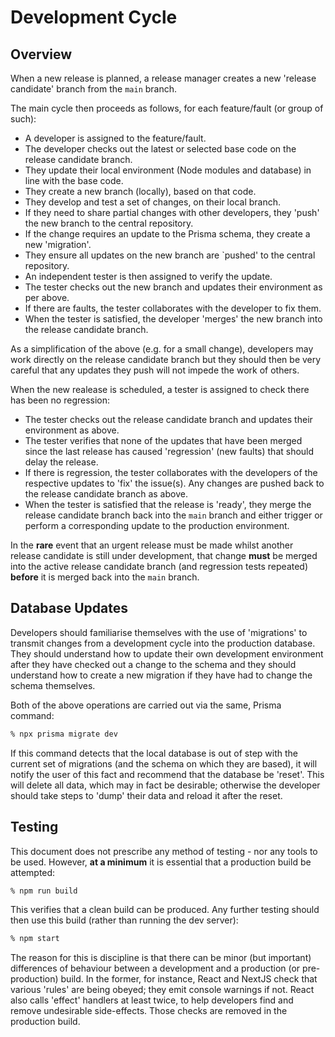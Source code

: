 # Development Cycle

## Overview

When a new release is planned, a release manager creates a new 'release candidate' branch from the `main` branch.

The main cycle then proceeds as follows, for each feature/fault (or group of such):

- A developer is assigned to the feature/fault.
- The developer checks out the latest or selected base code on the release candidate branch.
- They update their local environment (Node modules and database) in line with the base code.
- They create a new branch (locally), based on that code.
- They develop and test a set of changes, on their local branch.
- If they need to share partial changes with other developers, they 'push' the new branch to the central repository.
- If the change requires an update to the Prisma schema, they create a new 'migration'.
- They ensure all updates on the new branch are `pushed' to the central repository.
- An independent tester is then assigned to verify the update.
- The tester checks out the new branch and updates their environment as per above.
- If there are faults, the tester collaborates with the developer to fix them.
- When the tester is satisfied, the developer 'merges' the new branch into the release candidate branch.

As a simplification of the above (e.g. for a small change), developers may work directly on the release candidate branch but they should then be very careful that any updates they push will not impede the work of others.

When the new realease is scheduled, a tester is assigned to check there has been no regression:

- The tester checks out the release candidate branch and updates their environment as above.
- The tester verifies that none of the updates that have been merged since the last release has caused 'regression' (new faults) that should delay the release.
- If there is regression, the tester collaborates with the developers of the respective updates to 'fix' the issue(s). Any changes are pushed back to the release candidate branch as above.
- When the tester is satisfied that the release is 'ready', they merge the release candidate branch back into the `main` branch and either trigger or perform a corresponding update to the production environment.

In the **rare** event that an urgent release must be made whilst another release candidate is still under development, that change **must** be merged into the active release candidate branch (and regression tests repeated) **before** it is merged back into the `main` branch.

## Database Updates

Developers should familiarise themselves with the use of 'migrations' to transmit changes from a development cycle into the production database. They should understand how to update their own development environment after they have checked out a change to the schema and they should understand how to create a new migration if they have had to change the schema themselves.

Both of the above operations are carried out via the same, Prisma command:

```sh
% npx prisma migrate dev
```

If this command detects that the local database is out of step with the current set of migrations (and the schema on which they are based), it will notify the user of this fact and recommend that the database be 'reset'. This will delete all data, which may in fact be desirable; otherwise the developer should take steps to 'dump' their data and reload it after the reset.

## Testing

This document does not prescribe any method of testing - nor any tools to be used. However, **at a minimum** it is essential that a production build be attempted:

```sh
% npm run build
```

This verifies that a clean build can be produced. Any further testing should then use this build (rather than running the dev server):

```sh
% npm start
```

The reason for this is discipline is that there can be minor (but important) differences of behaviour between a development and a production (or pre-production) build. In the former, for instance, React and NextJS check that various 'rules' are being obeyed; they emit console warnings if not. React also calls 'effect' handlers at least twice, to help developers find and remove undesirable side-effects. Those checks are removed in the production build.
